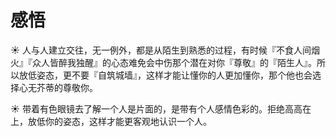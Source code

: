 # 感悟

☀️ 人与人建立交往，无一例外，都是从陌生到熟悉的过程，有时候『不食人间烟火』『众人皆醉我独醒』的心态难免会中伤那个潜在对你『尊敬』的『陌生人』。所以放低姿态，更不要『自筑城墙』，这样才能让懂你的人更加懂你，那个他也会选择心无芥蒂的尊敬你。

☀️ 带着有色眼镜去了解一个人是片面的，是带有个人感情色彩的。拒绝高高在上，放低你的姿态，这样才能更客观地认识一个人。
